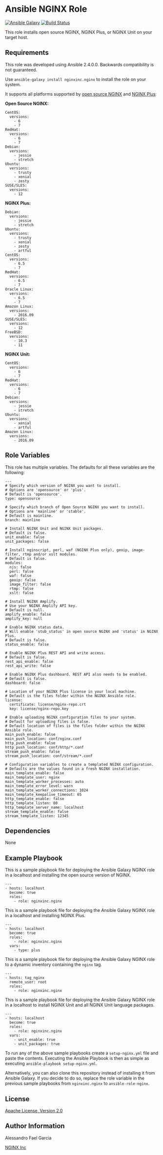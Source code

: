 Ansible NGINX Role
==================

[![Ansible Galaxy](https://img.shields.io/badge/galaxy-nginxinc.nginx-5bbdbf.svg)](https://galaxy.ansible.com/nginxinc/nginx)
[![Build Status](https://travis-ci.org/nginxinc/ansible-role-nginx.svg?branch=master)](https://travis-ci.org/nginxinc/ansible-role-nginx)

This role installs open source NGINX, NGINX Plus, or NGINX Unit on your target host.

Requirements
------------

This role was developed using Ansible 2.4.0.0. Backwards compatibility is not guaranteed.

Use `ansible-galaxy install nginxinc.nginx` to install the role on your system.

It supports all platforms supported by [open source NGINX](https://nginx.org/en/linux_packages.html#mainline) and [NGINX Plus](https://www.nginx.com/products/technical-specs/):

**Open Source NGINX:**

    CentOS:
      versions:
        - 6
        - 7
    RedHat:
      versions:
        - 6
        - 7
    Debian:
      versions:
        - jessie
        - stretch
    Ubuntu:
      versions:
        - trusty
        - xenial
        - zesty
    SUSE/SLES:
      versions:
        - 12

**NGINX Plus:**

    Debian:
      versions:
        - jessie
        - stretch
    Ubuntu:
      versions:
        - trusty
        - xenial
        - zesty
        - artful
    CentOS:
      versions:
        - 6.5
        - 7
    RedHat:
      versions:
        - 6.5
        - 7
    Oracle Linux:
      versions:
        - 6.5
        - 7
    Amazon Linux:
      versions:
        - 2016.09
    SUSE/SLES:
      versions:
        - 12
    FreeBSD:
      versions:
        - 10.3
        - 11

**NGINX Unit:**

    CentOS:
      versions:
        - 6
        - 7
    RedHat:
      versions:
        - 6
        - 7
    Debian:
      versions:
        - jessie
        - stretch
    Ubuntu:
      versions:
        - xenial
        - artful
    Amazon Linux:
      versions:
        - 2016.09

Role Variables
--------------

This role has multiple variables. The defaults for all these variables are the following:

    ---
    # Specify which version of NGINX you want to install.
    # Options are 'opensource' or 'plus'.
    # Default is 'opensource'.
    type: opensource

    # Specify which branch of Open Source NGINX you want to install.
    # Options are 'mainline' or 'stable'.
    # Default is mainline.
    branch: mainline

    # Install NGINX Unit and NGINX Unit packages.
    # Default is false.
    unit_enable: false
    unit_packages: false

    # Install nginscript, perl, waf (NGINX Plus only), geoip, image-filter, rtmp and/or xslt modules.
    # Default is false.
    modules:
      njs: false
      perl: false
      waf: false
      geoip: false
      image_filter: false
      rtmp: false
      xslt: false

    # Install NGINX Amplify.
    # Use your NGINX Amplify API key.
    # Default is null.
    amplify_enable: false
    amplify_key: null

    # Enable NGINX status data.
    # Will enable 'stub_status' in open source NGINX and 'status' in NGINX Plus.
    # Default is false.
    status_enable: false

    # Enable NGINX Plus REST API and write access.
    # Default is false.
    rest_api_enable: false
    rest_api_write: false

    # Enable NGINX Plus dashboard. REST API also needs to be enabled.
    # Default is false.
    dashboard: false

    # Location of your NGINX Plus license in your local machine.
    # Default is the files folder within the NGINX Ansible role.
    license:
      certificate: license/nginx-repo.crt
      key: license/nginx-repo.key

    # Enable uploading NGINX configuration files to your system.
    # Default for uploading files is false.
    # Default location of files is the files folder within the NGINX Ansible role.
    main_push_enable: false
    main_push_location: conf/nginx.conf
    http_push_enable: false
    http_push_location: conf/http/*.conf
    stream_push_enable: false
    stream_push_location: conf/stream/*.conf

    # Configuration variables to create a templated NGINX configuration.
    # Defaults are the values found in a fresh NGINX installation.
    main_template_enable: false
    main_template_user: nginx
    main_template_worker_processes: auto
    main_template_error_level: warn
    main_template_worker_connections: 1024
    main_template_keepalive_timeout: 65
    http_template_enable: false
    http_template_listen: 80
    http_template_server_name: localhost
    stream_template_enable: false
    stream_template_listen: 12345

Dependencies
------------

None

Example Playbook
----------------

This is a sample playbook file for deploying the Ansible Galaxy NGINX role in a localhost and installing the open source version of NGINX.

    ---
    - hosts: localhost
      become: true
      roles:
        - role: nginxinc.nginx

This is a sample playbook file for deploying the Ansible Galaxy NGINX role in a localhost and installing NGINX Plus.

    ---
    - hosts: localhost
      become: true
      roles:
        - role: nginxinc.nginx
      vars:
        - type: plus

This is a sample playbook file for deploying the Ansible Galaxy NGINX role to a dynamic inventory containing the `nginx` tag.

    ---
    - hosts: tag_nginx
      remote_user: root
      roles:
        - role: nginxinc.nginx

This is a sample playbook file for deploying the Ansible Galaxy NGINX role in a localhost to install NGINX Unit and all NGINX Unit language packages.

    ---
    - hosts: localhost
      become: true
      roles:
        - role: nginxinc.nginx
      vars:
        - unit_enable: true
        - unit_packages: true

To run any of the above sample playbooks create a `setup-nginx.yml` file and paste the contents. Executing the Ansible Playbook is then as simple as executing `ansible-playbook setup-nginx.yml`.

Alternatively, you can also clone this repository instead of installing it from Ansible Galaxy. If you decide to do so, replace the role variable in the previous sample playbooks from `nginxinc.nginx` to `ansible-role-nginx`.

License
-------

[Apache License, Version 2.0](https://github.com/nginxinc/ansible-role-nginx/blob/master/LICENSE)

Author Information
------------------

Alessandro Fael Garcia

[NGINX Inc](https://www.nginx.com/)

